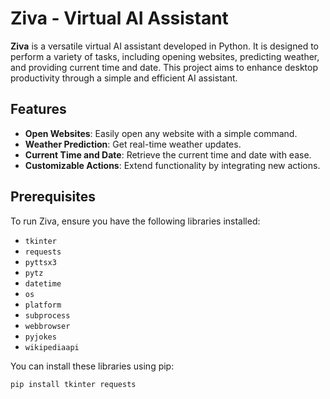# Ziva - Virtual AI Assistant

**Ziva** is a versatile virtual AI assistant developed in Python. It is designed to perform a variety of tasks, including opening websites, predicting weather, and providing current time and date. This project aims to enhance desktop productivity through a simple and efficient AI assistant.

## Features

- **Open Websites**: Easily open any website with a simple command.
- **Weather Prediction**: Get real-time weather updates.
- **Current Time and Date**: Retrieve the current time and date with ease.
- **Customizable Actions**: Extend functionality by integrating new actions.

## Prerequisites

To run Ziva, ensure you have the following libraries installed:

- `tkinter` 
- `requests` 
- `pyttsx3`  
- `pytz` 
- `datetime`
- `os`
- `platform`
- `subprocess`
- `webbrowser`
- `pyjokes`
- `wikipediaapi`



You can install these libraries using pip:

```bash
pip install tkinter requests 
